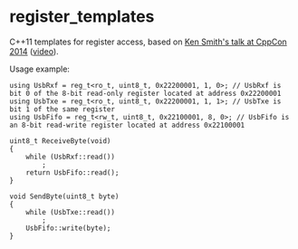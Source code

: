 # register_templates
C++11 templates for register access, based on [Ken Smith's talk at CppCon 2014](https://github.com/kensmith/cppmmio) ([video](https://www.youtube.com/watch?v=lrrQaa_-hzU)).

Usage example:

	using UsbRxf = reg_t<ro_t, uint8_t, 0x22200001, 1, 0>; // UsbRxf is bit 0 of the 8-bit read-only register located at address 0x22200001
	using UsbTxe = reg_t<ro_t, uint8_t, 0x22200001, 1, 1>; // UsbTxe is bit 1 of the same register
	using UsbFifo = reg_t<rw_t, uint8_t, 0x22100001, 8, 0>; // UsbFifo is an 8-bit read-write register located at address 0x22100001
	
	uint8_t ReceiveByte(void)
	{
		while (UsbRxf::read())
			;
		return UsbFifo::read();
	}
	
	void SendByte(uint8_t byte)
	{
		while (UsbTxe::read())
			;
		UsbFifo::write(byte);
	}
